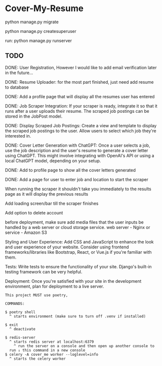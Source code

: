 # Cover-My-Resume

python manage.py migrate

python manage.py createsuperuser

run: python manage.py runserver

## TODO

DONE: User Registration, However I would like to add email verification later in the future...

DONE: Resume Uploader: for the most part finished, just need add resume to database

DONE: Add a profile page that will display all the resumes user has entered

DONE: Job Scraper Integration: If your scraper is ready, integrate it so that it runs after a user uploads their resume. The scraped job postings can be stored in the JobPost model.

DONE: Display Scraped Job Postings: Create a view and template to display the scraped job postings to the user. Allow users to select which job they're interested in.

DONE: Cover Letter Generation with ChatGPT: Once a user selects a job, use the job description and the user's resume to generate a cover letter using ChatGPT. This might involve integrating with OpenAI's API or using a local ChatGPT model, depending on your setup.

DONE: Add to profile page to show all the cover letters generated

DONE: Add a page for user to enter job and location to start the scraper

When running the scraper it shouldn't take you immediately to the results page as it will display the previous results

Add loading screen/bar till the scraper finishes

Add option to delete account

before deployment, make sure add media files that the user inputs be handled by a web server or cloud storage service. web server - Nginx or service - Amazon S3

Styling and User Experience: Add CSS and JavaScript to enhance the look and user experience of your website. Consider using frontend frameworks/libraries like Bootstrap, React, or Vue.js if you're familiar with them.

Tests: Write tests to ensure the functionality of your site. Django's built-in testing framework can be very helpful.

Deployment: Once you're satisfied with your site in the development environment, plan for deployment to a live server.

```,
This project MUST use poetry, 

COMMANDS:

$ poetry shell
  ^ starts environment (make sure to turn off .venv if installed)

$ exit
  ^ deactivate

$ redis-server
  ^ starts redis server at localhost:6379
    ^ run the server on a console and then open up another console to 
  run ↓ this command in a new console
$ celery -A cover_me worker --loglevel=info
  ^ starts the celery worker
```
